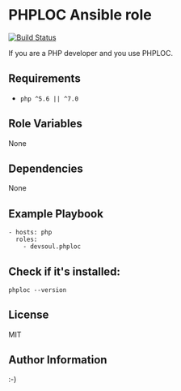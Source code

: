 PHPLOC Ansible role
=========
[![Build Status](https://travis-ci.com/devsoul/ansible-role-phploc.svg?branch=master)](https://travis-ci.com/devsoul/ansible-role-phploc)

If you are a PHP developer and you use PHPLOC.

Requirements
------------
  - `php ^5.6 || ^7.0` 

Role Variables
--------------
None

Dependencies
------------
None

Example Playbook
----------------
    - hosts: php
      roles:
        - devsoul.phploc

Check if it's installed:
------
    phploc --version

License
-------
MIT

Author Information
------------------

:-)
